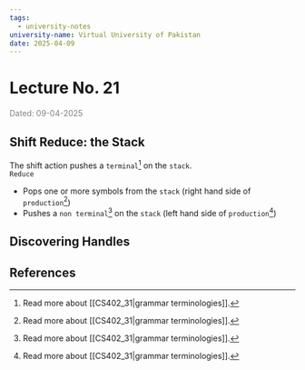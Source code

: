 ```yaml
---
tags:
  - university-notes
university-name: Virtual University of Pakistan
date: 2025-04-09
---
```


# Lecture No. 21

<span style="color: gray;">Dated: 09-04-2025</span>

## Shift Reduce: the Stack

The shift action pushes a `terminal`[^1] on the `stack`.  
`Reduce` 

- Pops one or more symbols from the `stack` (right hand side of `production`[^1])
- Pushes a `non terminal`[^1] on the `stack` (left hand side of `production`[^1])

## Discovering Handles

## References

[^1]: Read more about [[CS402_31|grammar terminologies]].